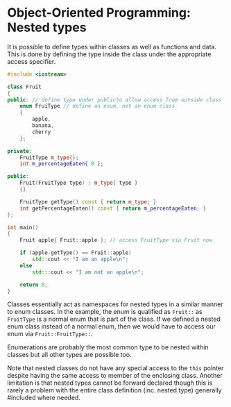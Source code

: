 # Object-Oriented Programming: Nested types

It is possible to define types within classes as well as functions and data.
This is done by defining the type inside the class under the appropriate access specifier.

```cpp
#include <iostream>

class Fruit
{
public: // define type under publicto allow access from outside class
    enum FruiType // define an enum, not an enum class
    {
        apple,
        banana,
        cherry
    };

private:
    FruitType m_type{};
    int m_percentageEaten{ 0 };

public:
    Fruit(FruitType type) : m_type{ type }
    {}

    FruitType getType() const { return m_type; }
    int getPercentageEaten() const { return m_percentageEaten; }
};

int main()
{
    Fruit apple{ Fruit::apple }; // access FruitType via Fruit now

    if (apple.getType() == Fruit::apple)
        std::cout << "I am an apple\n";
    else
        std:::cout << "I am not an apple\n";

    return 0;
}
```

Classes essentially act as namespaces for nested types in a similar manner to enum classes.
In the example, the enum is qualified as `Fruit::` as `FruitType` is a normal enum that is part of the class.
If we defined a nested enum class instead of a normal enum, then we would have to access our enum via `Fruit::FruitType::`.

Enumerations are probably the most common type to be nested within classes but all other types are possible too.

Note that nested classes do not have any special access to the `this` pointer despite having the same access to member of the enclosing class.
Another limitation is that nested types cannot be forward declared though this is rarely a problem with the entire class definition (inc. nested type) generally #included where needed.
